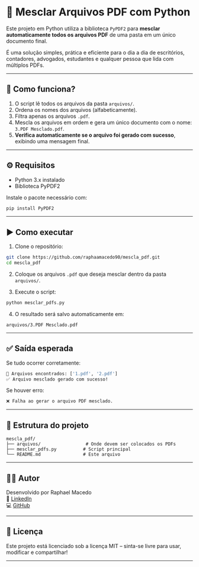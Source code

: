 # 🔗 Mesclar Arquivos PDF com Python

Este projeto em Python utiliza a biblioteca `PyPDF2` para **mesclar automaticamente todos os arquivos PDF** de uma pasta em um único documento final.

É uma solução simples, prática e eficiente para o dia a dia de escritórios, contadores, advogados, estudantes e qualquer pessoa que lida com múltiplos PDFs.

---

## 📁 Como funciona?

1. O script lê todos os arquivos da pasta `arquivos/`.
2. Ordena os nomes dos arquivos (alfabeticamente).
3. Filtra apenas os arquivos `.pdf`.
4. Mescla os arquivos em ordem e gera um único documento com o nome:  
   `3.PDF Mesclado.pdf`.
5. **Verifica automaticamente se o arquivo foi gerado com sucesso**, exibindo uma mensagem final.

---

## ⚙️ Requisitos

- Python 3.x instalado
- Biblioteca PyPDF2

Instale o pacote necessário com:

```bash
pip install PyPDF2
```

---

## ▶️ Como executar

1. Clone o repositório:

```bash
git clone https://github.com/raphaamacedo90/mescla_pdf.git
cd mescla_pdf
```

2. Coloque os arquivos `.pdf` que deseja mesclar dentro da pasta `arquivos/`.

3. Execute o script:

```bash
python mesclar_pdfs.py
```

4. O resultado será salvo automaticamente em:

```
arquivos/3.PDF Mesclado.pdf
```

---

## ✅ Saída esperada

Se tudo ocorrer corretamente:

```bash
📄 Arquivos encontrados: ['1.pdf', '2.pdf']
✅ Arquivo mesclado gerado com sucesso!
```

Se houver erro:

```bash
❌ Falha ao gerar o arquivo PDF mesclado.
```

---

## 📌 Estrutura do projeto

```
mescla_pdf/
├── arquivos/                 # Onde devem ser colocados os PDFs
├── mesclar_pdfs.py          # Script principal
└── README.md                # Este arquivo
```

---

## 👨‍💻 Autor

Desenvolvido por Raphael Macedo  
📎 [LinkedIn](https://www.linkedin.com/in/raphael-macedo10/)  
💻 [GitHub](https://github.com/raphaamacedo90)

---

## 📃 Licença

Este projeto está licenciado sob a licença MIT – sinta-se livre para usar, modificar e compartilhar!

---
